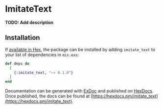 # ImitateText

**TODO: Add description**

## Installation

If [available in Hex](https://hex.pm/docs/publish), the package can be installed
by adding `imitate_text` to your list of dependencies in `mix.exs`:

```elixir
def deps do
  [
    {:imitate_text, "~> 0.1.0"}
  ]
end
```

Documentation can be generated with [ExDoc](https://github.com/elixir-lang/ex_doc)
and published on [HexDocs](https://hexdocs.pm). Once published, the docs can
be found at [https://hexdocs.pm/imitate_text](https://hexdocs.pm/imitate_text).

